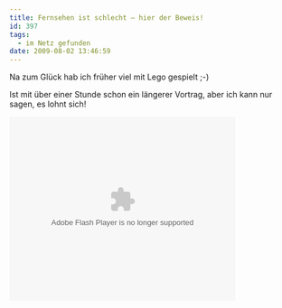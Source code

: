 ```yaml
---
title: Fernsehen ist schlecht – hier der Beweis!
id: 397
tags:
  - im Netz gefunden
date: 2009-08-02 13:46:59
---
```


Na zum Glück hab ich früher viel mit Lego gespielt ;-)

Ist mit über einer Stunde schon ein längerer Vortrag, aber ich kann nur sagen, es lohnt sich!

   <div style="padding-bottom: 0px; margin: 0px; padding-left: 0px; padding-right: 0px; display: inline; float: none; padding-top: 0px" id="scid:5737277B-5D6D-4f48-ABFC-DD9C333F4C5D:ea921a54-8a01-4ca0-8816-636beb4fd8a9" class="wlWriterEditableSmartContent"><div><embed id="VideoPlayback" src="http://video.google.de/googleplayer.swf?docid=5026271485979559338&amp;hl=de&amp;fs=true" style="width:400px;height:326px" allowFullScreen="true" allowScriptAccess="always" type="application/x-shockwave-flash"> </embed></div></div>